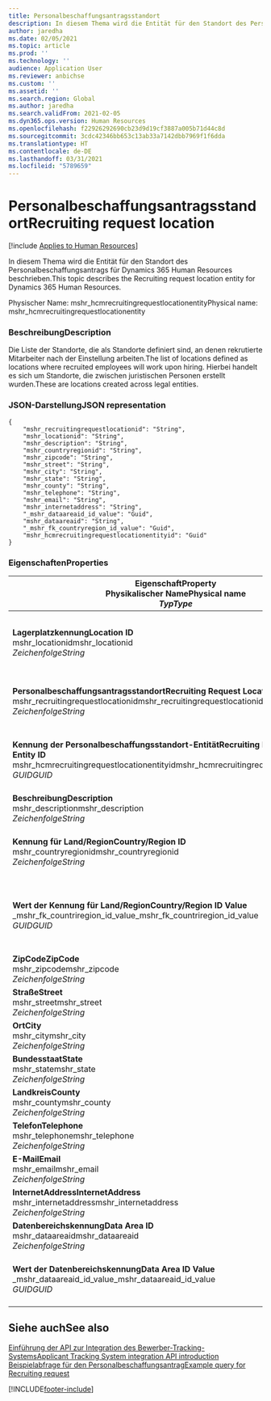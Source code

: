 ```yaml
---
title: Personalbeschaffungsantragsstandort
description: In diesem Thema wird die Entität für den Standort des Personalbeschaffungsantrags für Dynamics 365 Human Resources beschrieben.
author: jaredha
ms.date: 02/05/2021
ms.topic: article
ms.prod: ''
ms.technology: ''
audience: Application User
ms.reviewer: anbichse
ms.custom: ''
ms.assetid: ''
ms.search.region: Global
ms.author: jaredha
ms.search.validFrom: 2021-02-05
ms.dyn365.ops.version: Human Resources
ms.openlocfilehash: f22926292690cb23d9d19cf3887a005b71d44c8d
ms.sourcegitcommit: 3cdc42346bb653c13ab33a7142dbb7969f1f6dda
ms.translationtype: HT
ms.contentlocale: de-DE
ms.lasthandoff: 03/31/2021
ms.locfileid: "5789659"
---
```

# <a name="recruiting-request-location"></a><span data-ttu-id="cb448-103">Personalbeschaffungsantragsstandort</span><span class="sxs-lookup"><span data-stu-id="cb448-103">Recruiting request location</span></span>

[!include [Applies to Human Resources](../includes/applies-to-hr.md)]

<span data-ttu-id="cb448-104">In diesem Thema wird die Entität für den Standort des Personalbeschaffungsantrags für Dynamics 365 Human Resources beschrieben.</span><span class="sxs-lookup"><span data-stu-id="cb448-104">This topic describes the Recruiting request location entity for Dynamics 365 Human Resources.</span></span>

<span data-ttu-id="cb448-105">Physischer Name: mshr_hcmrecruitingrequestlocationentity</span><span class="sxs-lookup"><span data-stu-id="cb448-105">Physical name: mshr_hcmrecruitingrequestlocationentity</span></span>

### <a name="description"></a><span data-ttu-id="cb448-106">Beschreibung</span><span class="sxs-lookup"><span data-stu-id="cb448-106">Description</span></span>

<span data-ttu-id="cb448-107">Die Liste der Standorte, die als Standorte definiert sind, an denen rekrutierte Mitarbeiter nach der Einstellung arbeiten.</span><span class="sxs-lookup"><span data-stu-id="cb448-107">The list of locations defined as locations where recruited employees will work upon hiring.</span></span> <span data-ttu-id="cb448-108">Hierbei handelt es sich um Standorte, die zwischen juristischen Personen erstellt wurden.</span><span class="sxs-lookup"><span data-stu-id="cb448-108">These are locations created across legal entities.</span></span>

### <a name="json-representation"></a><span data-ttu-id="cb448-109">JSON-Darstellung</span><span class="sxs-lookup"><span data-stu-id="cb448-109">JSON representation</span></span>

```
{
    "mshr_recruitingrequestlocationid": "String",
    "mshr_locationid": "String",
    "mshr_description": "String",
    "mshr_countryregionid": "String",
    "mshr_zipcode": "String",
    "mshr_street": "String",
    "mshr_city": "String",
    "mshr_state": "String",
    "mshr_county": "String",
    "mshr_telephone": "String",
    "mshr_email": "String",
    "mshr_internetaddress": "String",
    "_mshr_dataareaid_id_value": "Guid",
    "mshr_dataareaid": "String",
    "_mshr_fk_countryregion_id_value": "Guid",
    "mshr_hcmrecruitingrequestlocationentityid": "Guid"
}
```

### <a name="properties"></a><span data-ttu-id="cb448-110">Eigenschaften</span><span class="sxs-lookup"><span data-stu-id="cb448-110">Properties</span></span>

| <span data-ttu-id="cb448-111">Eigenschaft</span><span class="sxs-lookup"><span data-stu-id="cb448-111">Property</span></span><br><span data-ttu-id="cb448-112">**Physikalischer Name**</span><span class="sxs-lookup"><span data-stu-id="cb448-112">**Physical name**</span></span><br><span data-ttu-id="cb448-113">**_Typ_**</span><span class="sxs-lookup"><span data-stu-id="cb448-113">**_Type_**</span></span> | <span data-ttu-id="cb448-114">Verwenden</span><span class="sxs-lookup"><span data-stu-id="cb448-114">Use</span></span> | <span data-ttu-id="cb448-115">Beschreibung</span><span class="sxs-lookup"><span data-stu-id="cb448-115">Description</span></span> |
| --- | --- | --- |
| <span data-ttu-id="cb448-116">**Lagerplatzkennung**</span><span class="sxs-lookup"><span data-stu-id="cb448-116">**Location ID**</span></span><br><span data-ttu-id="cb448-117">mshr_locationid</span><span class="sxs-lookup"><span data-stu-id="cb448-117">mshr_locationid</span></span><br><span data-ttu-id="cb448-118">*Zeichenfolge*</span><span class="sxs-lookup"><span data-stu-id="cb448-118">*String*</span></span> | <span data-ttu-id="cb448-119">Einmal schreiben</span><span class="sxs-lookup"><span data-stu-id="cb448-119">Write-once</span></span><br><span data-ttu-id="cb448-120">Erforderlich</span><span class="sxs-lookup"><span data-stu-id="cb448-120">Required</span></span> | <span data-ttu-id="cb448-121">Der vom System generierte, vom Benutzer lesbare eindeutige Bezeichner für den Standort der Personalbeschaffung.</span><span class="sxs-lookup"><span data-stu-id="cb448-121">The system-generated, user-readable identifier for the recruiting location.</span></span> |
| <span data-ttu-id="cb448-122">**Personalbeschaffungsantragsstandort**</span><span class="sxs-lookup"><span data-stu-id="cb448-122">**Recruiting Request Location**</span></span><br><span data-ttu-id="cb448-123">mshr_recruitingrequestlocationid</span><span class="sxs-lookup"><span data-stu-id="cb448-123">mshr_recruitingrequestlocationid</span></span><br><span data-ttu-id="cb448-124">*Zeichenfolge*</span><span class="sxs-lookup"><span data-stu-id="cb448-124">*String*</span></span> | <span data-ttu-id="cb448-125">Einmal schreiben</span><span class="sxs-lookup"><span data-stu-id="cb448-125">Write-once</span></span><br><span data-ttu-id="cb448-126">Erforderlich</span><span class="sxs-lookup"><span data-stu-id="cb448-126">Required</span></span> | <span data-ttu-id="cb448-127">Benutzerdefinierter eindeutiger Bezeichner für den Standort der Personalbeschaffung.</span><span class="sxs-lookup"><span data-stu-id="cb448-127">User-defined unique identifier for the recruiting location.</span></span> |
| <span data-ttu-id="cb448-128">**Kennung der Personalbeschaffungsstandort-Entität**</span><span class="sxs-lookup"><span data-stu-id="cb448-128">**Recruiting Request Location Entity ID**</span></span><br><span data-ttu-id="cb448-129">mshr_hcmrecruitingrequestlocationentityid</span><span class="sxs-lookup"><span data-stu-id="cb448-129">mshr_hcmrecruitingrequestlocationentityid</span></span><br><span data-ttu-id="cb448-130">*GUID*</span><span class="sxs-lookup"><span data-stu-id="cb448-130">*GUID*</span></span> | <span data-ttu-id="cb448-131">Schreibgeschützt</span><span class="sxs-lookup"><span data-stu-id="cb448-131">Read-only</span></span><br><span data-ttu-id="cb448-132">Erforderlich</span><span class="sxs-lookup"><span data-stu-id="cb448-132">Required</span></span> | <span data-ttu-id="cb448-133">Vom System generierter eindeutiger Bezeichner für den Datensatz des Standorts des Personalbeschaffungsantrags.</span><span class="sxs-lookup"><span data-stu-id="cb448-133">System-generated unique identifier for the recruiting request location record.</span></span> |
| <span data-ttu-id="cb448-134">**Beschreibung**</span><span class="sxs-lookup"><span data-stu-id="cb448-134">**Description**</span></span><br><span data-ttu-id="cb448-135">mshr_description</span><span class="sxs-lookup"><span data-stu-id="cb448-135">mshr_description</span></span><br><span data-ttu-id="cb448-136">*Zeichenfolge*</span><span class="sxs-lookup"><span data-stu-id="cb448-136">*String*</span></span> | <span data-ttu-id="cb448-137">Lesen/Schreiben</span><span class="sxs-lookup"><span data-stu-id="cb448-137">Read/write</span></span><br><span data-ttu-id="cb448-138">Erforderlich</span><span class="sxs-lookup"><span data-stu-id="cb448-138">Required</span></span> | <span data-ttu-id="cb448-139">Beschreibung des Standorts.</span><span class="sxs-lookup"><span data-stu-id="cb448-139">Description of the location.</span></span> |
| <span data-ttu-id="cb448-140">**Kennung für Land/Region**</span><span class="sxs-lookup"><span data-stu-id="cb448-140">**Country/Region ID**</span></span><br><span data-ttu-id="cb448-141">mshr_countryregionid</span><span class="sxs-lookup"><span data-stu-id="cb448-141">mshr_countryregionid</span></span><br><span data-ttu-id="cb448-142">*Zeichenfolge*</span><span class="sxs-lookup"><span data-stu-id="cb448-142">*String*</span></span> | <span data-ttu-id="cb448-143">Schreibgeschützt</span><span class="sxs-lookup"><span data-stu-id="cb448-143">Read-only</span></span><br><span data-ttu-id="cb448-144">Optional</span><span class="sxs-lookup"><span data-stu-id="cb448-144">Optional</span></span> | <span data-ttu-id="cb448-145">Gibt das Land oder die Region an, in dem der Kandidat die Staatsbürgerschaft besitzt.</span><span class="sxs-lookup"><span data-stu-id="cb448-145">Specifies the country or region where the candidate has citizenship.</span></span> |
| <span data-ttu-id="cb448-146">**Wert der Kennung für Land/Region**</span><span class="sxs-lookup"><span data-stu-id="cb448-146">**Country/Region ID Value**</span></span><br><span data-ttu-id="cb448-147">_mshr_fk_countriregion_id_value</span><span class="sxs-lookup"><span data-stu-id="cb448-147">_mshr_fk_countriregion_id_value</span></span><br><span data-ttu-id="cb448-148">*GUID*</span><span class="sxs-lookup"><span data-stu-id="cb448-148">*GUID*</span></span> | <span data-ttu-id="cb448-149">Schreibgeschützt</span><span class="sxs-lookup"><span data-stu-id="cb448-149">Read-only</span></span><br><span data-ttu-id="cb448-150">Optional</span><span class="sxs-lookup"><span data-stu-id="cb448-150">Optional</span></span><br><span data-ttu-id="cb448-151">Fremdschlüssel: mshr_logisticaddresscountryregionentityid von mshr_logisticsaddresscountryregionentity</span><span class="sxs-lookup"><span data-stu-id="cb448-151">Foreign key: mshr_logisticaddresscountryregionentityid of mshr_logisticsaddresscountryregionentity</span></span> | <span data-ttu-id="cb448-152">Vom System generierter eindeutiger Bezeichner des Landes/der Region der Adresse.</span><span class="sxs-lookup"><span data-stu-id="cb448-152">System-generated unique identifier of the country/region of the address.</span></span> |
| <span data-ttu-id="cb448-153">**ZipCode**</span><span class="sxs-lookup"><span data-stu-id="cb448-153">**ZipCode**</span></span><br><span data-ttu-id="cb448-154">mshr_zipcode</span><span class="sxs-lookup"><span data-stu-id="cb448-154">mshr_zipcode</span></span><br><span data-ttu-id="cb448-155">*Zeichenfolge*</span><span class="sxs-lookup"><span data-stu-id="cb448-155">*String*</span></span> | <span data-ttu-id="cb448-156">Schreibgeschützt</span><span class="sxs-lookup"><span data-stu-id="cb448-156">Read-only</span></span><br><span data-ttu-id="cb448-157">Optional</span><span class="sxs-lookup"><span data-stu-id="cb448-157">Optional</span></span> | <span data-ttu-id="cb448-158">Postleitzahl.</span><span class="sxs-lookup"><span data-stu-id="cb448-158">Zip/postal code.</span></span> |
| <span data-ttu-id="cb448-159">**Straße**</span><span class="sxs-lookup"><span data-stu-id="cb448-159">**Street**</span></span><br><span data-ttu-id="cb448-160">mshr_street</span><span class="sxs-lookup"><span data-stu-id="cb448-160">mshr_street</span></span><br><span data-ttu-id="cb448-161">*Zeichenfolge*</span><span class="sxs-lookup"><span data-stu-id="cb448-161">*String*</span></span> | <span data-ttu-id="cb448-162">Schreibgeschützt</span><span class="sxs-lookup"><span data-stu-id="cb448-162">Read-only</span></span><br><span data-ttu-id="cb448-163">Optional</span><span class="sxs-lookup"><span data-stu-id="cb448-163">Optional</span></span> | <span data-ttu-id="cb448-164">Straßenadresse.</span><span class="sxs-lookup"><span data-stu-id="cb448-164">Street address.</span></span> |
| <span data-ttu-id="cb448-165">**Ort**</span><span class="sxs-lookup"><span data-stu-id="cb448-165">**City**</span></span><br><span data-ttu-id="cb448-166">mshr_city</span><span class="sxs-lookup"><span data-stu-id="cb448-166">mshr_city</span></span><br><span data-ttu-id="cb448-167">*Zeichenfolge*</span><span class="sxs-lookup"><span data-stu-id="cb448-167">*String*</span></span> | <span data-ttu-id="cb448-168">Schreibgeschützt</span><span class="sxs-lookup"><span data-stu-id="cb448-168">Read-only</span></span><br><span data-ttu-id="cb448-169">Optional</span><span class="sxs-lookup"><span data-stu-id="cb448-169">Optional</span></span> | <span data-ttu-id="cb448-170">Ort.</span><span class="sxs-lookup"><span data-stu-id="cb448-170">City.</span></span> |
| <span data-ttu-id="cb448-171">**Bundesstaat**</span><span class="sxs-lookup"><span data-stu-id="cb448-171">**State**</span></span><br><span data-ttu-id="cb448-172">mshr_state</span><span class="sxs-lookup"><span data-stu-id="cb448-172">mshr_state</span></span><br><span data-ttu-id="cb448-173">*Zeichenfolge*</span><span class="sxs-lookup"><span data-stu-id="cb448-173">*String*</span></span> | <span data-ttu-id="cb448-174">Schreibgeschützt</span><span class="sxs-lookup"><span data-stu-id="cb448-174">Read-only</span></span><br><span data-ttu-id="cb448-175">Optional</span><span class="sxs-lookup"><span data-stu-id="cb448-175">Optional</span></span> | <span data-ttu-id="cb448-176">Bundesland/Kanton.</span><span class="sxs-lookup"><span data-stu-id="cb448-176">State or province.</span></span> |
| <span data-ttu-id="cb448-177">**Landkreis**</span><span class="sxs-lookup"><span data-stu-id="cb448-177">**County**</span></span><br><span data-ttu-id="cb448-178">mshr_county</span><span class="sxs-lookup"><span data-stu-id="cb448-178">mshr_county</span></span><br><span data-ttu-id="cb448-179">*Zeichenfolge*</span><span class="sxs-lookup"><span data-stu-id="cb448-179">*String*</span></span> | <span data-ttu-id="cb448-180">Schreibgeschützt</span><span class="sxs-lookup"><span data-stu-id="cb448-180">Read-only</span></span><br><span data-ttu-id="cb448-181">Optional</span><span class="sxs-lookup"><span data-stu-id="cb448-181">Optional</span></span> | <span data-ttu-id="cb448-182">Landkreis.</span><span class="sxs-lookup"><span data-stu-id="cb448-182">County.</span></span> |
| <span data-ttu-id="cb448-183">**Telefon**</span><span class="sxs-lookup"><span data-stu-id="cb448-183">**Telephone**</span></span><br><span data-ttu-id="cb448-184">mshr_telephone</span><span class="sxs-lookup"><span data-stu-id="cb448-184">mshr_telephone</span></span><br><span data-ttu-id="cb448-185">*Zeichenfolge*</span><span class="sxs-lookup"><span data-stu-id="cb448-185">*String*</span></span> | <span data-ttu-id="cb448-186">Lesen/Schreiben</span><span class="sxs-lookup"><span data-stu-id="cb448-186">Read/write</span></span><br><span data-ttu-id="cb448-187">Optional</span><span class="sxs-lookup"><span data-stu-id="cb448-187">Optional</span></span> | <span data-ttu-id="cb448-188">Telefonnummer für den Standort.</span><span class="sxs-lookup"><span data-stu-id="cb448-188">Telephone number for the location.</span></span> |
| <span data-ttu-id="cb448-189">**E-Mail**</span><span class="sxs-lookup"><span data-stu-id="cb448-189">**Email**</span></span><br><span data-ttu-id="cb448-190">mshr_email</span><span class="sxs-lookup"><span data-stu-id="cb448-190">mshr_email</span></span><br><span data-ttu-id="cb448-191">*Zeichenfolge*</span><span class="sxs-lookup"><span data-stu-id="cb448-191">*String*</span></span> | <span data-ttu-id="cb448-192">Lesen/Schreiben</span><span class="sxs-lookup"><span data-stu-id="cb448-192">Read/write</span></span><br><span data-ttu-id="cb448-193">Optional</span><span class="sxs-lookup"><span data-stu-id="cb448-193">Optional</span></span> | <span data-ttu-id="cb448-194">E-Mail-Adresse.</span><span class="sxs-lookup"><span data-stu-id="cb448-194">Email address.</span></span> |
| <span data-ttu-id="cb448-195">**InternetAddress**</span><span class="sxs-lookup"><span data-stu-id="cb448-195">**InternetAddress**</span></span><br><span data-ttu-id="cb448-196">mshr_internetaddress</span><span class="sxs-lookup"><span data-stu-id="cb448-196">mshr_internetaddress</span></span><br><span data-ttu-id="cb448-197">*Zeichenfolge*</span><span class="sxs-lookup"><span data-stu-id="cb448-197">*String*</span></span> | <span data-ttu-id="cb448-198">Lesen/Schreiben</span><span class="sxs-lookup"><span data-stu-id="cb448-198">Read/write</span></span><br><span data-ttu-id="cb448-199">Optional</span><span class="sxs-lookup"><span data-stu-id="cb448-199">Optional</span></span> | <span data-ttu-id="cb448-200">URL für die Standortwebsite.</span><span class="sxs-lookup"><span data-stu-id="cb448-200">URL for the location website.</span></span> |
| <span data-ttu-id="cb448-201">**Datenbereichskennung**</span><span class="sxs-lookup"><span data-stu-id="cb448-201">**Data Area ID**</span></span><br><span data-ttu-id="cb448-202">mshr_dataareaid</span><span class="sxs-lookup"><span data-stu-id="cb448-202">mshr_dataareaid</span></span><br><span data-ttu-id="cb448-203">*Zeichenfolge*</span><span class="sxs-lookup"><span data-stu-id="cb448-203">*String*</span></span> | <span data-ttu-id="cb448-204">Lesen/Schreiben</span><span class="sxs-lookup"><span data-stu-id="cb448-204">Read/write</span></span><br><span data-ttu-id="cb448-205">Optional</span><span class="sxs-lookup"><span data-stu-id="cb448-205">Optional</span></span> | <span data-ttu-id="cb448-206">Gibt die juristische Person (Firma) an.</span><span class="sxs-lookup"><span data-stu-id="cb448-206">Specifies the legal entity (company).</span></span> |
| <span data-ttu-id="cb448-207">**Wert der Datenbereichskennung**</span><span class="sxs-lookup"><span data-stu-id="cb448-207">**Data Area ID Value**</span></span><br><span data-ttu-id="cb448-208">_mshr_dataareaid_id_value</span><span class="sxs-lookup"><span data-stu-id="cb448-208">_mshr_dataareaid_id_value</span></span><br><span data-ttu-id="cb448-209">*GUID*</span><span class="sxs-lookup"><span data-stu-id="cb448-209">*GUID*</span></span> | <span data-ttu-id="cb448-210">Schreibgeschützt</span><span class="sxs-lookup"><span data-stu-id="cb448-210">Read-only</span></span><br><span data-ttu-id="cb448-211">Optional</span><span class="sxs-lookup"><span data-stu-id="cb448-211">Optional</span></span><br><span data-ttu-id="cb448-212">Fremdschlüssel: cdm_companyid der Entität cdm_company</span><span class="sxs-lookup"><span data-stu-id="cb448-212">Foreign key: cdm_companyid of cdm_company entity</span></span> | <span data-ttu-id="cb448-213">Vom System generierter GUID-Wert, der die juristische Person (Firma) identifiziert.</span><span class="sxs-lookup"><span data-stu-id="cb448-213">System-generated GUID value identifying the legal entity (company).</span></span> |

## <a name="see-also"></a><span data-ttu-id="cb448-214">Siehe auch</span><span class="sxs-lookup"><span data-stu-id="cb448-214">See also</span></span>

[<span data-ttu-id="cb448-215">Einführung der API zur Integration des Bewerber-Tracking-Systems</span><span class="sxs-lookup"><span data-stu-id="cb448-215">Applicant Tracking System integration API introduction</span></span>](hr-admin-integration-ats-api-introduction.md)<br>
[<span data-ttu-id="cb448-216">Beispielabfrage für den Personalbeschaffungsantrag</span><span class="sxs-lookup"><span data-stu-id="cb448-216">Example query for Recruiting request</span></span>](hr-admin-integration-ats-api-recruiting-request-example-query.md)



[!INCLUDE[footer-include](../includes/footer-banner.md)]